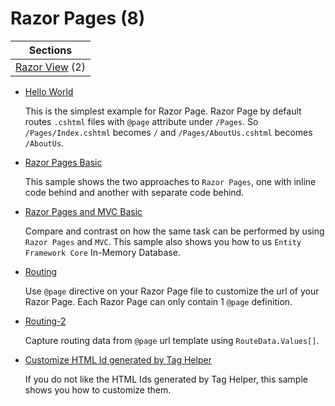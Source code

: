 # Razor Pages (8)

| Sections |
| --------------------------------------------------------------- |
| [Razor View](/projects/razor-pages/razor) (2) |

* [Hello World](/projects/razor-pages/hello-world)

  This is the simplest example for Razor Page. Razor Page by default routes `.cshtml` files with `@page` attribute under `/Pages`. So `/Pages/Index.cshtml` becomes `/` and `/Pages/AboutUs.cshtml` becomes `/AboutUs`. 

* [Razor Pages Basic](/projects/razor-pages/razor-pages-basic)

  This sample shows the two approaches to `Razor Pages`, one with inline code behind and another with separate code behind.

* [Razor Pages and MVC Basic](/projects/razor-pages/razor-pages-mvc)

  Compare and contrast on how the same task can be performed by using `Razor Pages` and `MVC`.
  This sample also shows you how to us `Entity Framework Core` In-Memory Database.

* [Routing](/projects/razor-pages/routing)

  Use `@page` directive on your Razor Page file to customize the url of your Razor Page. Each Razor Page can only contain 1 `@page` definition.

* [Routing-2](/projects/razor-pages/routing-2)

  Capture routing data from `@page` url template using `RouteData.Values[]`.

* [Customize HTML Id generated by Tag Helper](/projects/razor-pages/custom-html-generator)

  If you do not like the HTML Ids generated by Tag Helper, this sample shows you how to customize them.
